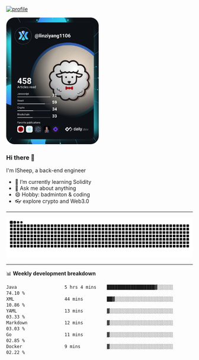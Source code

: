 [![profile](https://user-images.githubusercontent.com/54968314/208005045-e4b42f3b-833d-4242-bfcc-e764865553a2.svg)](https://www.calligrapher.ai/)

<a href="https://app.daily.dev/linziyang1106"><img src="/devcard.png" width="250" alt="ISheep's Dev Card"/></a>

### Hi there 🐏

I'm ISheep, a back-end engineer

- 🔭 I’m currently learning Solidity
- 💬 Ask me about anything
- 😄 Hobby: badminton & coding
- 👓 explore crypto and Web3.0

-------

![](https://raw.githubusercontent.com/ISheepp/ISheepp/output/github-contribution-grid-snake.svg)

-------

📊 **Weekly development breakdown**
<!--START_SECTION:waka-->

```text
Java                  5 hrs 4 mins    ██████████████████▓░░░░░░   74.10 %
XML                   44 mins         ██▓░░░░░░░░░░░░░░░░░░░░░░   10.86 %
YAML                  13 mins         ▓░░░░░░░░░░░░░░░░░░░░░░░░   03.33 %
Markdown              12 mins         ▓░░░░░░░░░░░░░░░░░░░░░░░░   03.03 %
Go                    11 mins         ▓░░░░░░░░░░░░░░░░░░░░░░░░   02.85 %
Docker                9 mins          ▓░░░░░░░░░░░░░░░░░░░░░░░░   02.22 %
```

<!--END_SECTION:waka-->

